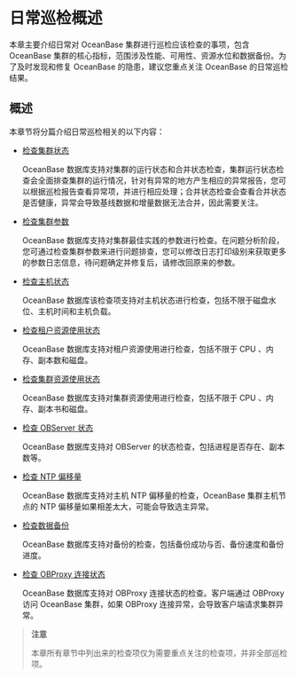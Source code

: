 日常巡检概述
===========================

本章主要介绍日常对 OceanBase 集群进行巡检应该检查的事项，包含 OceanBase 集群的核心指标，范围涉及性能、可用性、资源水位和数据备份。为了及时发现和修复 OceanBase 的隐患，建议您重点关注 OceanBase 的日常巡检结果。

概述
-----------------------

本章节将分篇介绍日常巡检相关的以下内容：

* [检查集群状态](t2120687.html#topic-2120687)

  OceanBase 数据库支持对集群的运行状态和合并状态检查，集群运行状态检查会全面排查集群的运行情况，针对有异常的地方产生相应的异常报告，您可以根据巡检报告查看异常项，并进行相应处理；合并状态检查会查看合并状态是否健康，异常会导致基线数据和增量数据无法合并，因此需要关注。
  
* [检查集群参数](t2120688.html#topic-2120688)

  OceanBase 数据库支持对集群最佳实践的参数进行检查。在问题分析阶段，您可通过检查集群参数来进行问题排查，您可以修改日志打印级别来获取更多的参数日志信息，待问题确定并修复后，请修改回原来的参数。
  
* [检查主机状态](t2120689.html#topic-2120689)

  OceanBase 数据库该检查项支持对主机状态进行检查，包括不限于磁盘水位、主机时间和主机负载。
  
* [检查租户资源使用状态](t2120695.html#topic-2120695)

  OceanBase 数据库支持对租户资源使用进行检查，包括不限于 CPU 、内存、副本数和磁盘。
  
* [检查集群资源使用状态](t2120694.html#topic-2120694)

  OceanBase 数据库支持对集群资源使用进行检查，包括不限于 CPU 、内存、副本书和磁盘。
  
* [检查 OBServer 状态](t2120692.html#topic-2120692)

  OceanBase 数据库支持对 OBServer 的状态检查，包括进程是否存在、副本数等。
  
* [检查 NTP 偏移量](t2120698.html#topic-2120698)

  OceanBase 数据库支持对主机 NTP 偏移量的检查，OceanBase 集群主机节点的 NTP 偏移量如果相差太大，可能会导致选主异常。
  
* [检查数据备份](t2120700.html#topic-2120700)

  OceanBase 数据库支持对备份的检查，包括备份成功与否、备份速度和备份进度。
  
* [检查 OBProxy 连接状态](t2120701.html#topic-2120701)

  OceanBase 数据库支持对 OBProxy 连接状态的检查。客户端通过 OBProxy 访问 OceanBase 集群，如果 OBProxy 连接异常，会导致客户端请求集群异常。
  
>**注意**
>
>本章所有章节中列出来的检查项仅为需要重点关注的检查项，并非全部巡检项。
